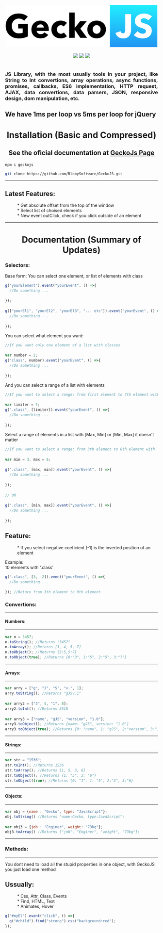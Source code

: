 <div align="center">
  <img src="https://raw.githubusercontent.com/blobysoftware/GeckoJS/master/bns.png" width="500">
  <br/>
  <br/>
  <img src="https://img.shields.io/badge/license-MIT-blue.svg">
  <img src="https://img.shields.io/badge/build-passing-brightgreen.svg">
  <img src="https://badge.fury.io/js/geckojs.svg">
</div>
<br>
<div align="justify"><h3>JS Library, with the most usually tools in your project, like String to Int convertions, array operations, async functions, promises, callbacks, ES6 implementation, HTTP request, AJAX, data convertions, data parsers, JSON, responsive design, dom manipulation, etc.</h3></div>

## We have 1ms per loop vs 5ms per loop for jQuery
<div align="center"><h1>Installation (Basic and Compressed)</h1>
<h2>See the oficial documentation at <a href="https://blobysoftware.github.io/GeckoJsPage/">GeckoJs Page</a></h2>
</div>

```sh
npm i geckojs
```

```sh
git clone https://github.com/BlobySoftware/GeckoJS.git
```

--------------

<dl>
  <dt><h2>Latest Features:</h2></dt>
  <dd>* Get absolute offset from the top of the window</dd>
  <dd>* Select list of choised elements</dd>
  <dd>* New event outClick, check if you click outside of an element</dd>
</dl>

-------------

<div align="center"><h1>Documentation (Summary of Updates)</h1></div>
<div align="left"><h3>Selectors:</h3></div>

Base form:
You can select one element, or list of elements with class

```javascript
g("yourElement").event("yourEvent", () =>{
  //Do something ...
  
});

g(["yourEl1", "yourEl2", "yourEl3", "... etc"]).event("yourEvent", () =>{
  //Do something ...
  
});

```

You can select what element you want:

```javascript
//If you want only one element of a list with classes

var number = 2;
g("class", number).event("yourEvent", () =>{
  //Do something ...
  
});
```

And you can select a range of a list with elements

```javascript
//If you want to select a range: from first element to 7th element with '.class'

var limiter = 7;
g(".class", [limiter]).event("yourEvent", () =>{
  //Do something ...
  
});
```

Select a range of elements in a list with [Max, Min] or [Min, Max] 
it doesn't matter


```javascript
//If you want to select a range: from 3th element to 8th element with '.class'

var min = 3, max = 8;

g(".class", [max, min]).event("yourEvent", () =>{
  //Do something ...
  
});

// OR

g(".class", [min, max]).event("yourEvent", () =>{
  //Do something ...
  
});

```

<dl>
  <dt><h2>Feature:</h2></dt>
  <dd>* If you select negative coeficient (-1) is the inverted position of an element</dd>
</dl>

Example:
</br>
10 elements with '.class' 

```javascript
g(".class", [3, -2]).event("yourEvent", () =>{
  //Do something ...
  
}); //Return from 3th element to 9th element
```

<div align="left"><h3>Convertions:</h3></div>

-----------

<div align="left"><h4>Numbers:</h4></div>

--------------

```javascript
var n = 3457;
n.toString(); //Returns "3457"
n.toArray(); //Returns [3, 4, 5, 7]
n.toObject(); //Returns {3:5,5:7}
n.toObject(true); //Returns {0:"3", 1:"5", 2:"5", 3:"7"}
```

--------------

<div align="left"><h4>Arrays:</h4></div>

--------------

```javascript
var arry = ["g", "J", "S", "v.", 1];
arry.toString(); //Returns "gJSv.1"

var arry2 = ["3", 5, "1", 8];
arry2.toInt(); //Returns 3518

var arry3 = ["name", "gJS", "version", "1.0"];
arry3.toObject(); //Returns {name: "gJS", version: "1.0"}
arry3.toObject(true); //Returns {0: "name", 1: "gJS", 2:"version", 3:"1.0"}
```

---------------

<div align="left"><h4>Strings:</h4></div>

---------------

```javascript
var str = "1536";
str.toInt(); //Returns 1536
str.toArray(); //Returns [1, 5, 3, 6]
str.toObject(); //Returns {1: "5", 3: "6"}
str.toObject(true); //Returns {0: "1", 1: "5", 2:"3", 3:"6}
```

----------------

<div align="left"><h4>Objects:</h4></div>

---------------

```javascript
var obj = {name : "Gecko", type: "JavaScript"};
obj.toString() //Returns "name:Gecko, type:JavaScript";

var obj3 = {job : "Enginer", weight: "73kg"};
obj3.toArray() //Returns ["job", "Enginer", "weight", "73kg"];
```

----------------

<div align="left"><h3>Methods:</h3></div>

-----------

You dont need to load all the stupid properties in one object, with GeckoJS you just load one method

<dl>
  <dt><h2>Ussually:</h2></dt>
  <dd>* Css, Attr, Class, Events</dd>
  <dd>* Find, HTML, Text</dd>
  <dd>* Animates, Hover</dd>
</dl>



```javascript
g("#myEl").event("click", () =>{
  g("#child").find("strong").css("background:red");
});
```
